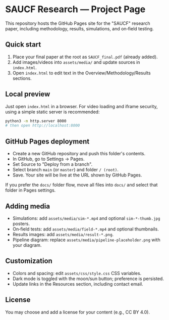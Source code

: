 # SAUCF Research — Project Page

This repository hosts the GitHub Pages site for the "SAUCF" research paper, including methodology, results, simulations, and on‑field testing.

## Quick start

1. Place your final paper at the root as `SAUCF_final.pdf` (already added).
2. Add images/videos into `assets/media/` and update sources in `index.html`.
3. Open `index.html` to edit text in the Overview/Methodology/Results sections.

## Local preview

Just open `index.html` in a browser. For video loading and iframe security, using a simple static server is recommended:

```bash
python3 -m http.server 8000
# then open http://localhost:8000
```

## GitHub Pages deployment

- Create a new GitHub repository and push this folder's contents.
- In GitHub, go to Settings → Pages.
- Set Source to "Deploy from a branch".
- Select branch `main` (or `master`) and folder `/ (root)`.
- Save. Your site will be live at the URL shown by GitHub Pages.

If you prefer the `docs/` folder flow, move all files into `docs/` and select that folder in Pages settings.

## Adding media

- Simulations: add `assets/media/sim-*.mp4` and optional `sim-*-thumb.jpg` posters.
- On‑field tests: add `assets/media/field-*.mp4` and optional thumbnails.
- Results images: add `assets/media/result-*.png`.
- Pipeline diagram: replace `assets/media/pipeline-placeholder.png` with your diagram.

## Customization

- Colors and spacing: edit `assets/css/style.css` CSS variables.
- Dark mode is toggled with the moon/sun button; preference is persisted.
- Update links in the Resources section, including contact email.

## License

You may choose and add a license for your content (e.g., CC BY 4.0).
